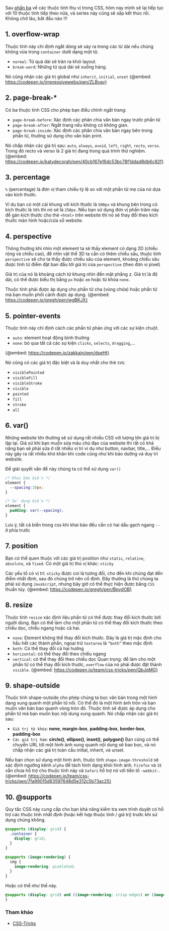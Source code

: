 Sau [phần ba](https://viblo.asia/p/nhung-thuoc-tinh-thu-vi-trong-css-p3-Az45bDXLZxY) về các thuộc tính thụ vị trong CSS, hôm nay mình sẽ lại tiếp tục với 10 thuộc tính tiếp theo nữa, và series này cũng sẽ sắp kết thúc rồi. Không chờ lâu, bắt đầu nào !!!
## 1. overflow-wrap
Thuộc tính này chỉ định ngắt dòng sẽ xảy ra trong các từ dài nếu chúng không vừa trong `container` dưới dạng một từ.

- `normal`: Từ quá dài sẽ tràn ra khỏi layout.
- `break-word`: Những từ quá dài sẽ xuống hàng.

Nó cũng nhận các giá trị global như `inherit`, `initial`, `unset`
    {@embed: https://codepen.io/impressivewebs/pen/ZLBvav}
## 2. page-break-*
Có ba thuộc tính CSS cho phép bạn điều chỉnh ngắt trang:
- `page-break-before`: Xác định các phân chia văn bản ngay trước phần tử
- `page-break-after`: Ngắt trang nếu không có không gian.
- `page-break-inside`:  Xác định các phân chia văn bản ngay bên trong phần tử,  thường sử dụng cho văn bản print.

Nó chấp nhận các giá trị sau: `auto`, `always`, `avoid`, `left`, `right`, `recto`, `verso`. Trong đó recto và verso  là 2 giá trị đang trong quá trình thử nghiệm.
{@embed: https://codepen.io/katydecorah/pen/40cb167e16dc53bc78f1ddad8db6c82f}
 ## 3. percentage
 `%` (percentage) là đơn vị tham chiếu tỷ lệ so với một phần tử mẹ của nó dựa vào kích thước. 

Ví dụ bạn có một cái khung với kích thước là `500px` và khung bên trong có kích thước là `50%` thì nó sẽ là `250px`. Nếu bạn sử dụng đơn vị phần trăm này để gán kích thước cho thẻ `<html>` trên website thì nó sẽ thay đổi theo kích thước màn hình hoặc/cửa sổ website.
 
 ## 4. perspective 
 Thông thường khi nhìn một element ta sẽ thấy element có dạng 2D (chiều rộng và chiều cao), để nhìn vật thể 3D ta cần có thêm chiều sâu, thuộc tính `perspective` sẽ cho ta thấy được chiều sâu của element, khoảng chiều sâu được tính từ điểm đặt ban đầu tới giá trị của `perspective` (theo đơn vị pixel)
 
 Giá trị của nó là khoảng cách từ khung nhìn đến mặt phẳng z. Giá trị là độ dài, có thể được biểu thị bằng `px` hoặc `em` hoặc từ khóa `none`.

Thuộc tính phải được áp dụng cho phần tử cha (vùng chứa) hoặc phần tử mà bạn muốn phối cảnh được áp dụng.
{@embed: https://codepen.io/gregh/pen/wgBKJX}
## 5. pointer-events
Thuộc tính này chỉ định cách các phần tử phản ứng với các sự kiện chuột. 

- `auto`: element hoạt động bình thường
- `none`: bỏ qua tất cả các sự kiện `clicks`, `selects`, `dragging`,…

{@embed: https://codepen.io/zakkain/pen/dseHt}

Nó cũng có các giá trị đặc biệt và là duy nhất cho thẻ `SVG`:
- `visiblePainted`
- `visibleFill`
- `visibleStroke`
- `visible`
- `painted`
- `fill`
-  `stroke`
-   `all`
## 6. var()
Những website lớn thường sẽ sử dụng rất nhiều CSS với lượng lớn giá trị bị lặp lại. Giả sử khi bạn muốn sửa màu chủ đạo của website thì rất có khả năng bạn sẽ phải sửa ở rất nhiều vị trí ví dụ như button, navbar, title,... Điều này gây ra rất nhiều khó khăn khi code cũng như khi bảo dưởng và duy trì website.

Để giải quyết vấn đề này chúng ta có thể sử dụng `var()`
```css
/* Khai báo biến */
element {
  --spacing:10px;
}

/* Sử dụng biến */
element {
  padding: var(--spacing);
}
```
Lưu ý, tất cả biến trong css khi khai báo đều cần có hai dấu gạch ngang `--` ở phía trước
## 7. position
Bạn có thể quen thuộc với các giá trị position như `static`, `relative`, `absolute`, và `fixed`. Có một giá trị thú vị khác: `sticky`

Các yếu tố có vị trí: `sticky` được coi là tương đối, cho đến khi chúng đạt đến điểm nhất định, sau đó chúng trở nên cố định. Đây thường là thứ chúng ta phải sử dụng `JavaScript`, nhưng bây giờ có thể thực hiện được bằng `CSS` thuần túy.
{@embed: https://codepen.io/gregh/pen/BpydOB}

## 8. resize
Thuộc tính `resize` xác định liệu phần tử có thể được thay đổi kích thước bởi người dùng. Bạn có thể làm cho một phần tử có thể thay đổi kích thước theo chiều dọc, chiều ngang hoặc cả hai.

- `none`:  Element không thể thay đổi kích thước. Đây là giá trị mặc định cho hầu hết các thành phần, ngoại trừ `textarea` là `“both”` theo mặc định
- `both`: Có thể thay đổi cả hai hướng
- `horizontal`: có thể thay đổi theo chiều ngang
- `vertical`:  có thể thay đổi theo chiều dọc
Quan trọng: để làm cho một phần tử có thể thay đổi kích thước, `overflow` của nó phải được đặt thành `visible`.
{@embed: https://codepen.io/team/css-tricks/pen/QbJqMG}
## 9. shape-outside
Thuộc tính shape-outside cho phép chúng ta bọc văn bản trong một hình dạng xung quanh một phần tử nổi. Có thể đó là một hình ảnh tròn và bạn muốn văn bản bao quanh vòng tròn đó. Thuộc tính sẽ được áp dụng cho phần tử mà bạn muốn bọc nội dung xung quanh. Nó chấp nhận các giá trị sau:

- `Giá trị từ khóa`: **none**, **margin-box**, **padding-box**, **border-box**, **padding-box**
- `Các giá trị hàm`: **circle()**, **ellipse()**, **inset()**, **polygon()**
Bạn cũng có thể chuyển URL tới một hình ảnh xung quanh nội dung sẽ bao bọc, và nó chấp nhận các giá trị toàn cầu initial, inherit, và unset.

Nếu bạn chọn sử dụng một hình ảnh, thuộc tính `shape-image-threshold` sẽ xác định ngưỡng kênh `alpha` để tách hình dạng khỏi hình ảnh. `Firefox` và `IE` vẫn chưa hỗ trợ cho thuộc tính này và `Safari` hỗ trợ nó với tiền tố `-webkit-`.
{@embed: https://codepen.io/team/css-tricks/pen/7fa99015d63597648d5e312c5b73ac25}

## 10. @supports
Quy tắc CSS này cung cấp cho bạn khả năng kiểm tra xem trình duyệt có hỗ trợ các thuộc tính nhất định (hoặc kết hợp thuộc tính / giá trị) trước khi sử dụng chúng không.

```css
@supports (display: grid) {
  .container {
    display: grid;
  }
}            
 
@supports (image-rendering) {
  img {
    image-rendering: pixelated;
  }
}
```

Hoặc có thể như thế này.
```css
@supports (display: grid) and ((image-rendering: crisp-edges) or (image-rendering: pixelated)) {
}
```
### Tham khảo 
* [CSS-Tricks](https://css-tricks.com/lets-look-50-interesting-css-properties-values/)